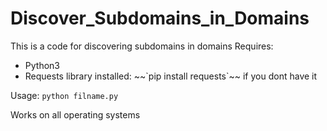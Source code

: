 # Discover_Subdomains_in_Domains
This is a code for discovering subdomains in domains
Requires:<br>
<ul>
<li>Python3</li>
<li>Requests library installed: ~~`pip install requests`~~ if you dont have it</li>
</ul>


Usage:
 `python filname.py `


Works on all operating systems
